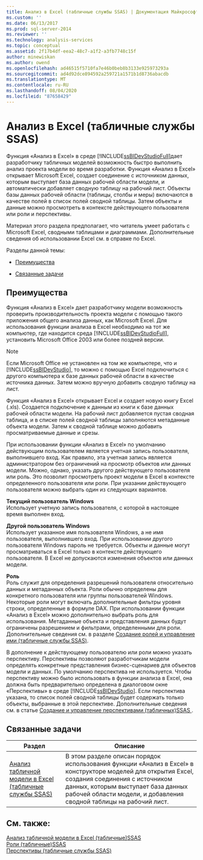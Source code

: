 ```yaml
---
title: Анализ в Excel (табличные службы SSAS) | Документация Майкрософт
ms.custom: ''
ms.date: 06/13/2017
ms.prod: sql-server-2014
ms.reviewer: ''
ms.technology: analysis-services
ms.topic: conceptual
ms.assetid: 2f17b4df-eea2-48c7-a1f2-a3fb7748c15f
author: minewiskan
ms.author: owend
ms.openlocfilehash: ad46515f5710fa7e46b0beb8b3133e925973293a
ms.sourcegitcommit: ad4d92dce894592a259721a1571b1d8736abacdb
ms.translationtype: MT
ms.contentlocale: ru-RU
ms.lasthandoff: 08/04/2020
ms.locfileid: "87658429"
---
```

# <a name="analyze-in-excel-ssas-tabular"></a>Анализ в Excel (табличные службы SSAS)
  Функция «Анализ в Excel» в среде [!INCLUDE[ssBIDevStudioFull](../../includes/ssbidevstudiofull-md.md)]дает разработчику табличных моделей возможность быстро выполнить анализ проекта модели во время разработки. Функция «Анализ в Excel» открывает Microsoft Excel, создает соединение с источником данных, которым выступает база данных рабочей области модели, и автоматически добавляет сводную таблицу на рабочий лист. Объекты базы данных рабочей области (таблицы, столбы и меры) включаются в качестве полей в список полей сводной таблицы. Затем объекты и данные можно просмотреть в контексте действующего пользователя или роли и перспективы.  
  
 Материал этого раздела предполагает, что читатель умеет работать с Microsoft Excel, сводными таблицами и диаграммами. Дополнительные сведения об использовании Excel см. в справке по Excel.  
  
 Разделы данной темы:  
  
-   [Преимущества](#bkmk_benefits)  
  
-   [Связанные задачи](#bkmk_rt)  
  
##  <a name="benefits"></a><a name="bkmk_benefits"></a> Преимущества  
 Функция «Анализ в Excel» дает разработчику модели возможность проверить производительность проекта модели с помощью такого приложения общего анализа данных, как Microsoft Excel. Для использования функции анализа в Excel необходимо на тот же компьютер, где находится среда [!INCLUDE[ssBIDevStudioFull](../../includes/ssbidevstudiofull-md.md)], установить Microsoft Office 2003 или более поздней версии.  
  
> [!NOTE]  
>  Если Microsoft Office не установлен на том же компьютере, что и [!INCLUDE[ssBIDevStudio](../../includes/ssbidevstudio-md.md)], то можно с помощью Excel подключиться с другого компьютера к базе данных рабочей области в качестве источника данных. Затем можно вручную добавить сводную таблицу на лист.  
  
 Функция «Анализ в Excel» открывает Excel и создает новую книгу Excel (.xls). Создается подключение к данным из книги к базе данных рабочей области модели. На рабочий лист добавляется пустая сводная таблица, и в списке полей сводной таблицы заполняются метаданные объекта модели. Затем к сводной таблице можно добавить просматриваемые данные и срезы.  
  
 При использовании функции «Анализ в Excel» по умолчанию действующим пользователем является учетная запись пользователя, выполнившего вход. Как правило, эта учетная запись является администратором без ограничений на просмотр объектов или данных модели. Можно, однако, указать другого действующего пользователя или роль. Это позволит просмотреть проект модели в Excel в контексте определенного пользователя или роли. При указании действующего пользователя можно выбрать один из следующих вариантов.  
  
 **Текущий пользователь Windows**  
 Использует учетную запись пользователя, с которой в настоящее время выполнен вход.  
  
 **Другой пользователь Windows**  
 Использует указанное имя пользователя Windows, а не имя пользователя, выполнившего вход. При использовании другого пользователя Windows пароль не требуется. Объекты и данные могут просматриваться в Excel только в контексте действующего пользователя. В Excel не допускаются изменения объектов или данных модели.  
  
 **Роль**  
 Роль служит для определения разрешений пользователя относительно данных и метаданных объекта. Роли обычно определены для конкретного пользователя или группы пользователей Windows. Некоторые роли могут включать дополнительные фильтры уровня строки, определенные в формуле DAX. При использовании функции «Анализ в Excel» можно дополнительно выбрать роль для использования. Метаданные объекта и представления данных будут ограничены разрешением и фильтрами, определенными для роли. Дополнительные сведения см. в разделе [Создание ролей и управление ими (табличные службы SSAS)](roles-ssas-tabular.md).  
  
 В дополнение к действующему пользователю или роли можно указать перспективу. Перспективы позволяют разработчикам модели определять конкретные представления бизнес-сценариев для объектов модели и данных. По умолчанию перспектива не используется. Чтобы перспективу можно было использовать в функции анализа в Excel, она должна быть предварительно определена в диалоговом окне «Перспективы» в среде [!INCLUDE[ssBIDevStudio](../../includes/ssbidevstudio-md.md)]. Если перспектива указана, то список полей сводной таблицы будет содержать только объекты, выбранные в этой перспективе. Дополнительные сведения см. в статье [Создание и управление перспективами &#40;табличных&#41;SSAS ](perspectives-ssas-tabular.md).  
  
##  <a name="related-tasks"></a><a name="bkmk_rt"></a> Связанные задачи  
  
|**Раздел**|**Описание**|  
|---------------|---------------------|  
|[Анализ табличной модели в Excel (табличные службы SSAS)](analyze-a-tabular-model-in-excel-ssas-tabular.md)|В этом разделе описан порядок использования функции «Анализ в Excel» в конструкторе моделей для открытия Excel, создания соединения с источником данных, которым выступает база данных рабочей области модели, и добавления сводной таблицы на рабочий лист.|  
  
## <a name="see-also"></a>См. также:  
 [Анализ табличной модели в Excel &#40;табличные&#41;SSAS](analyze-a-tabular-model-in-excel-ssas-tabular.md)   
 [Роли &#40;табличные&#41;SSAS](roles-ssas-tabular.md)   
 [Перспективы (табличные службы SSAS)](perspectives-ssas-tabular.md)  
  
  
